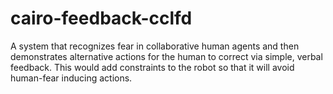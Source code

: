 # cairo-feedback-cclfd
A system that recognizes fear in collaborative human agents and then demonstrates alternative actions for the human to correct via simple, verbal feedback. This would add constraints to the robot so that it will avoid human-fear inducing actions.
